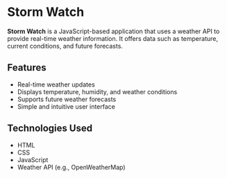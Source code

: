 # Storm Watch

**Storm Watch** is a JavaScript-based application that uses a weather API to provide real-time weather information. It offers data such as temperature, current conditions, and future forecasts.

## Features

- Real-time weather updates
- Displays temperature, humidity, and weather conditions
- Supports future weather forecasts
- Simple and intuitive user interface

## Technologies Used

- HTML
- CSS
- JavaScript
- Weather API (e.g., OpenWeatherMap)
